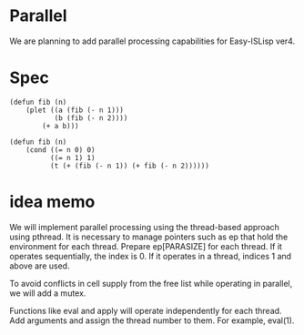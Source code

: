 # Parallel
We are planning to add parallel processing capabilities for Easy-ISLisp ver4.

# Spec

```
(defun fib (n)
    (plet ((a (fib (- n 1)))
           (b (fib (- n 2))))
        (+ a b)))

(defun fib (n)
    (cond ((= n 0) 0)
          ((= n 1) 1)
          (t (+ (fib (- n 1)) (+ fib (- n 2))))))

```

# idea memo
We will implement parallel processing using the thread-based approach using pthread. It is necessary to manage pointers such as ep that hold the environment for each thread. Prepare ep[PARASIZE] for each thread. If it operates sequentially, the index is 0. If it operates in a thread, indices 1 and above are used.

To avoid conflicts in cell supply from the free list while operating in parallel, we will add a mutex.

Functions like eval and apply will operate independently for each thread. Add arguments and assign the thread number to them. For example, eval(1).